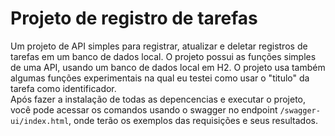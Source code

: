 # Projeto de registro de tarefas

Um projeto de API simples para registrar, atualizar e deletar registros de tarefas em um banco de dados local.
O projeto possui as funções simples de uma API, usando um banco de dados local em H2. O projeto usa também algumas funções experimentais na qual eu testei como usar o "titulo" da tarefa como identificador. \
Após fazer a instalação de todas as depencencias e executar o projeto, você pode acessar os comandos usando o swagger no endpoint `/swagger-ui/index.html`, onde terão os exemplos das requisições e seus resultados.
